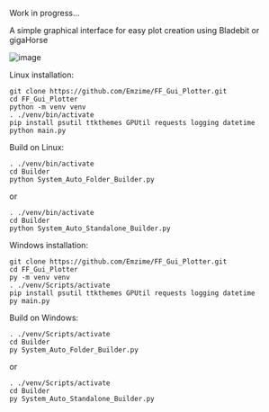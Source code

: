 Work in progress...

A simple graphical interface for easy plot creation using Bladebit or gigaHorse

![image](https://github.com/Emzime/FF_Gui_Plotter/assets/3422040/9579be69-6388-4d99-b120-7a16ab89385e)

Linux installation:
```
git clone https://github.com/Emzime/FF_Gui_Plotter.git
cd FF_Gui_Plotter
python -m venv venv
. ./venv/bin/activate
pip install psutil ttkthemes GPUtil requests logging datetime
python main.py
```

Build on Linux:
```
. ./venv/bin/activate
cd Builder
python System_Auto_Folder_Builder.py
```
or
```
. ./venv/bin/activate
cd Builder
python System_Auto_Standalone_Builder.py
```

Windows installation:
```
git clone https://github.com/Emzime/FF_Gui_Plotter.git
cd FF_Gui_Plotter
py -m venv venv
. ./venv/Scripts/activate
pip install psutil ttkthemes GPUtil requests logging datetime
py main.py
```

Build on Windows:
```
. ./venv/Scripts/activate
cd Builder
py System_Auto_Folder_Builder.py

```
or
```
. ./venv/Scripts/activate
cd Builder
py System_Auto_Standalone_Builder.py
```
